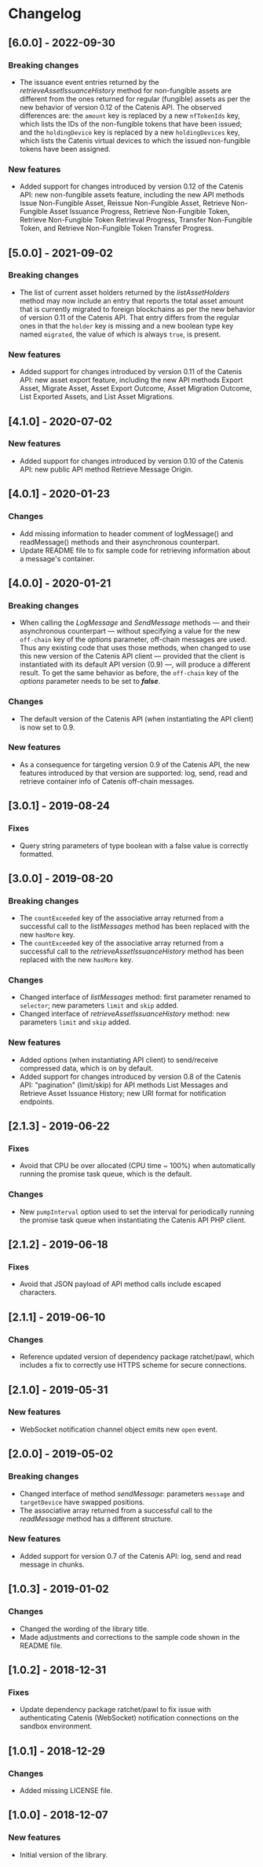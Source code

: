 # Changelog

## [6.0.0] - 2022-09-30

### Breaking changes
- The issuance event entries returned by the *retrieveAssetIssuanceHistory* method for non-fungible assets are different
  from the ones returned for regular (fungible) assets as per the new behavior of version 0.12 of the Catenis API. The
  observed differences are: the `amount` key is replaced by a new `nfTokenIds` key, which lists the IDs of the
  non-fungible tokens that have been issued; and the `holdingDevice` key is replaced by a new `holdingDevices`
  key, which lists the Catenis virtual devices to which the issued non-fungible tokens have been assigned.

### New features
- Added support for changes introduced by version 0.12 of the Catenis API: new non-fungible assets feature, including
  the new API methods Issue Non-Fungible Asset, Reissue Non-Fungible Asset, Retrieve Non-Fungible Asset Issuance
  Progress, Retrieve Non-Fungible Token, Retrieve Non-Fungible Token Retrieval Progress, Transfer Non-Fungible Token,
  and Retrieve Non-Fungible Token Transfer Progress.

## [5.0.0] - 2021-09-02

### Breaking changes
- The list of current asset holders returned by the *listAssetHolders* method may now include an entry that reports the
 total asset amount that is currently migrated to foreign blockchains as per the new behavior of version 0.11 of the
 Catenis API. That entry differs from the regular ones in that the `holder` key is missing and a new boolean type key
 named `migrated`, the value of which is always `true`, is present.

### New features
- Added support for changes introduced by version 0.11 of the Catenis API: new asset export feature, including the new
 API methods Export Asset, Migrate Asset, Asset Export Outcome, Asset Migration Outcome, List Exported Assets, and
 List Asset Migrations.

## [4.1.0] - 2020-07-02

### New features
- Added support for changes introduced by version 0.10 of the Catenis API: new public API method Retrieve
 Message Origin.

## [4.0.1] - 2020-01-23

### Changes
- Add missing information to header comment of logMessage() and readMessage() methods and their asynchronous counterpart.
- Update README file to fix sample code for retrieving information about a message's container.

## [4.0.0] - 2020-01-21

### Breaking changes
- When calling the *LogMessage* and *SendMessage* methods — and their asynchronous counterpart — without specifying a
 value for the new `off-chain` key of the *options* parameter, off-chain messages are used. Thus any existing code that
 uses those methods, when changed to use this new version of the Catenis API client — provided that the client is
 instantiated with its default API version (0.9) —, will produce a different result. To get the same behavior as before,
 the `off-chain` key of the *options* parameter needs to be set to ***false***.

### Changes
- The default version of the Catenis API (when instantiating the API client) is now set to 0.9.

### New features
- As a consequence for targeting version 0.9 of the Catenis API, the new features introduced by that version
 are supported: log, send, read and retrieve container info of Catenis off-chain messages.

## [3.0.1] - 2019-08-24

### Fixes
- Query string parameters of type boolean with a false value is correctly formatted.

## [3.0.0] - 2019-08-20

### Breaking changes
- The `countExceeded` key of the associative array returned from a successful call to the *listMessages* method has been
 replaced with the new `hasMore` key.
- The `countExceeded` key of the associative array returned from a successful call to the *retrieveAssetIssuanceHistory*
 method has been replaced with the new `hasMore` key.

### Changes
- Changed interface of *listMessages* method: first parameter renamed to `selector`; new parameters `limit` and `skip` added.
- Changed interface of *retrieveAssetIssuanceHistory* method: new parameters `limit` and `skip` added.

### New features
- Added options (when instantiating API client) to send/receive compressed data, which is on by default.
- Added support for changes introduced by version 0.8 of the Catenis API: "pagination" (limit/skip) for API
 methods List Messages and Retrieve Asset Issuance History; new URI format for notification endpoints.

## [2.1.3] - 2019-06-22

### Fixes
- Avoid that CPU be over allocated (CPU time ~ 100%) when automatically running the promise task queue,
 which is the default.

### Changes
- New `pumpInterval` option used to set the interval for periodically running the promise task queue
 when instantiating the Catenis API PHP client.

## [2.1.2] - 2019-06-18

### Fixes
- Avoid that JSON payload of API method calls include escaped characters.

## [2.1.1] - 2019-06-10

### Changes
- Reference updated version of dependency package ratchet/pawl, which includes a fix to correctly use HTTPS scheme for secure connections.

## [2.1.0] - 2019-05-31

### New features
- WebSocket notification channel object emits new `open` event.

## [2.0.0] - 2019-05-02

### Breaking changes
- Changed interface of method *sendMessage*: parameters `message` and `targetDevice` have swapped positions.
- The associative array returned from a successful call to the *readMessage* method has a different structure.

### New features
- Added support for version 0.7 of the Catenis API: log, send and read message in chunks.

## [1.0.3] - 2019-01-02

### Changes
- Changed the wording of the library title.
- Made adjustments and corrections to the sample code shown in the README file.

## [1.0.2] - 2018-12-31

### Fixes
- Update dependency package ratchet/pawl to fix issue with authenticating Catenis (WebSocket) notification connections
 on the sandbox environment.

## [1.0.1] - 2018-12-29

### Changes
- Added missing LICENSE file.

## [1.0.0] - 2018-12-07

### New features
- Initial version of the library.
